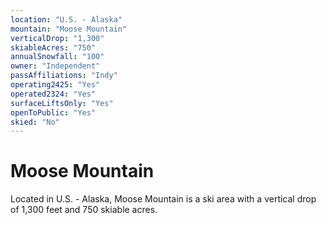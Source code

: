 ```yaml
---
location: "U.S. - Alaska"
mountain: "Moose Mountain"
verticalDrop: "1,300"
skiableAcres: "750"
annualSnowfall: "100"
owner: "Independent"
passAffiliations: "Indy"
operating2425: "Yes"
operated2324: "Yes"
surfaceLiftsOnly: "Yes"
openToPublic: "Yes"
skied: "No"
---
```


# Moose Mountain

Located in U.S. - Alaska, Moose Mountain is a ski area with a vertical drop of 1,300 feet and 750 skiable acres.